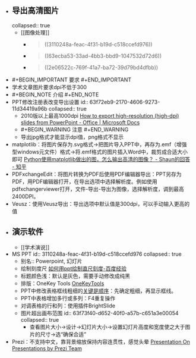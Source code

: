 - ## 导出高清图片
  collapsed:: true
	- [[图像处理]]
		- >((3110248a-feac-4f31-b19d-c518ccefd976))
		- >((63ecba53-33ad-4bb3-bbd9-1047532d72d6))
		- >((2e06522c-769f-41a7-ba72-39d79bd4dfbb))
- #+BEGIN_IMPORTANT
  要求
  #+END_IMPORTANT
- 学术文章图片要求dpi不低于300
- #+BEGIN_NOTE
  介绍
  #+END_NOTE
- PPT修改注册表改变导出设置
  id:: 63f72eb9-2170-4606-9273-11d34419a96b
  collapsed:: true
	- 2010版以上最高1000dpi [How to export high-resolution (high-dpi) slides from PowerPoint - Office | Microsoft Docs](https://docs.microsoft.com/en-us/office/troubleshoot/powerpoint/change-export-slide-resolution)
	- #+BEGIN_WARNING
	  注意
	  #+END_WARNING
	- 导出jpg格式才能显示dpi值，png格式不显示
- matplotlib：将图片保存为.svg格式->把图片导入PPT中，再存为.emf（增强型windows元文件）格式->将.emf格式的图片插入Word中，裁剪成合适大小即可 [Python使用matplotlib做出的图，怎么输出高清的图像？ - Shaun的回答 - 知乎](https://www.zhihu.com/question/50975356/answer/2092969593)
- PDFxchangeEdit：将图片转换为PDF后使用PDF编辑器导出：PPT另存为PDF，用PDF编辑器打开，在导出选项中选择解析度。例如使用pdfxchangerviewer打开，文件-导出-导出为图像，选择解析度，调到最高2400DPI。
- Veusz：使用Veusz导出：导出选项中默认值是300dpi，可以手动输入更高的值
- ## 演示软件
	- [[学术演说]]
- MS PPT
  id:: 3110248a-feac-4f31-b19d-c518ccefd976
  collapsed:: true
	- 别名:: Powerpoint, 幻灯片
	- 绘制刻度尺 [如何用ppt绘制直尺刻度-百度经验](https://jingyan.baidu.com/article/e52e3615a1d08c40c60c5132.html)
	- 标题颜色浅：默认是灰色，需要手动修改成纯黑
	- 排版：OneKey Tools [OneKeyTools](http://oktools.xyz/)
	- PPT中修改表格框线粗细的[关键是顺序](https://zhidao.baidu.com/question/343141671.html)：先确定粗细，再显示框线。
	- PPT中表格增加多行或多列：F4重复操作
	- 对调表格的行和列：使用插件BrightSlide
	- 图片超出画布范围
	  id:: 63f73f40-d652-40f0-a57b-c651a3e00054
	  collapsed:: true
		- 查看图片大小->设计->幻灯片大小->设置幻灯片高度和宽度使之大于图片的尺寸->选“确保合适”
- Prezi：不支持中文，靠背景缩放保持内容连贯性，感觉头晕 [Presentation On Presentations by Prezi Team](https://prezi.com/mkg9y_pl1cxd/presentation-on-presentations/)